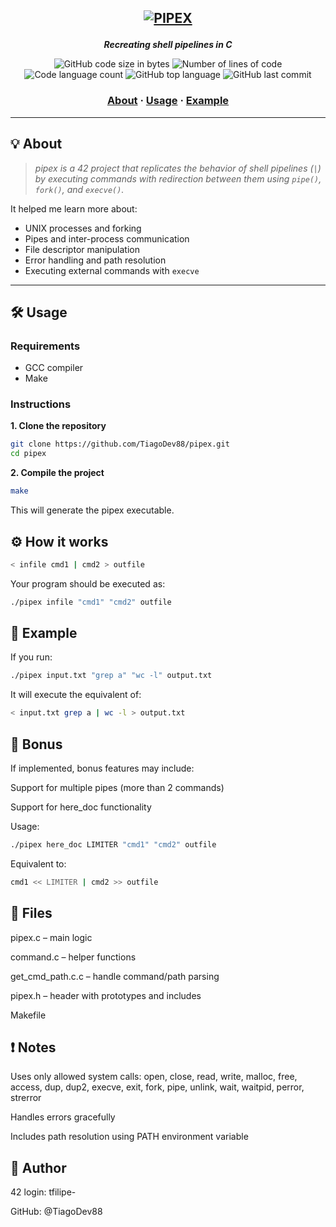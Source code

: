 <h2 align="center">

[![PIPEX](https://github.com/TiagoDev88/42-project-badges/blob/main/badges/pipexn.png)](https://github.com/TiagoDev88/pipex) 

</h2>

<p align="center">
	<b><i>Recreating shell pipelines in C</i></b><br>
</p>

<p align="center">
	<img alt="GitHub code size in bytes" src="https://img.shields.io/github/languages/code-size/TiagoDev88/pipex?color=lightblue" />
	<img alt="Number of lines of code" src="https://img.shields.io/tokei/lines/github/TiagoDev88/pipex?color=critical" />
	<img alt="Code language count" src="https://img.shields.io/github/languages/count/TiagoDev88/pipex?color=yellow" />
	<img alt="GitHub top language" src="https://img.shields.io/github/languages/top/TiagoDev88/pipex?color=blue" />
	<img alt="GitHub last commit" src="https://img.shields.io/github/last-commit/TiagoDev88/pipex?color=green" />
</p>

<h3 align="center">
	<a href="#️-about">About</a>
	<span> · </span>
	<a href="#️-usage">Usage</a>
	<span> · </span>
	<a href="#️-example">Example</a>
</h3>

---

## 💡 About

> _pipex is a 42 project that replicates the behavior of shell pipelines (`|`) by executing commands with redirection between them using `pipe()`, `fork()`, and `execve()`._

It helped me learn more about:
- UNIX processes and forking
- Pipes and inter-process communication
- File descriptor manipulation
- Error handling and path resolution
- Executing external commands with `execve`

---

## 🛠️ Usage

### Requirements

- GCC compiler
- Make

### Instructions

**1. Clone the repository**

```bash
git clone https://github.com/TiagoDev88/pipex.git
cd pipex
```

**2. Compile the project**

```bash
make
```
This will generate the pipex executable.

## **⚙️ How it works**
``` bash
< infile cmd1 | cmd2 > outfile
```
Your program should be executed as:
``` bash
./pipex infile "cmd1" "cmd2" outfile
```

## **🧪 Example**
If you run:
``` bash
./pipex input.txt "grep a" "wc -l" output.txt
```
It will execute the equivalent of:
``` bash
< input.txt grep a | wc -l > output.txt
```

## **📁 Bonus**

If implemented, bonus features may include:

Support for multiple pipes (more than 2 commands)

Support for here_doc functionality

Usage:
``` bash
./pipex here_doc LIMITER "cmd1" "cmd2" outfile
```
Equivalent to:
``` bash
cmd1 << LIMITER | cmd2 >> outfile
```

## **📄 Files**
pipex.c – main logic

command.c – helper functions

get_cmd_path.c.c – handle command/path parsing

pipex.h – header with prototypes and includes

Makefile

## **❗ Notes**
Uses only allowed system calls: open, close, read, write, malloc, free, access, dup, dup2, execve, exit, fork, pipe, unlink, wait, waitpid, perror, strerror

Handles errors gracefully

Includes path resolution using PATH environment variable

## **👤 Author**
42 login: tfilipe-

GitHub: @TiagoDev88
